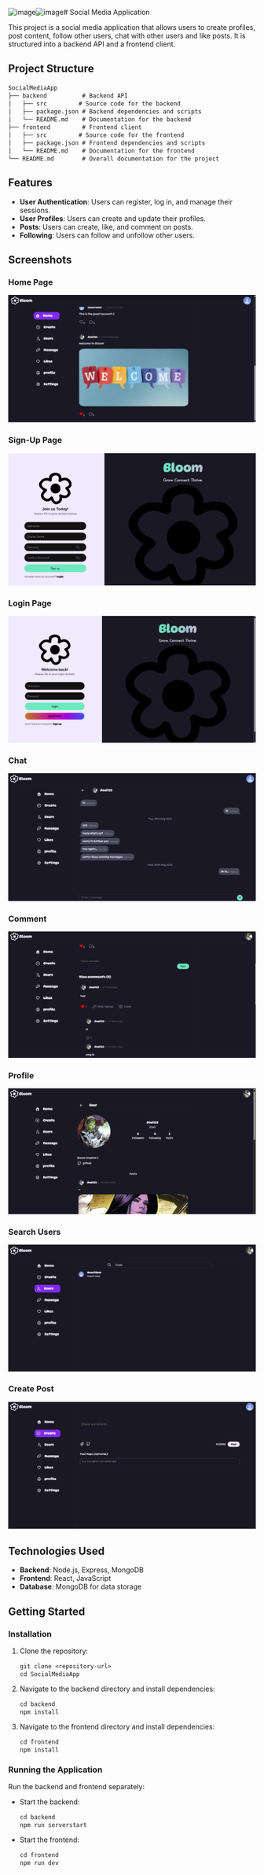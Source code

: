 <img width="950" height="484" alt="image" src="https://github.com/user-attachments/assets/bad080df-d3e2-421f-8869-5e5ee1309b77" /><img width="920" height="492" alt="image" src="https://github.com/user-attachments/assets/b7dadaa3-d2e0-43d3-a456-034e8dd0b0e4" /># Social Media Application

This project is a social media application that allows users to create profiles, post content, follow other users, chat with other users and like posts. It is structured into a backend API and a frontend client.

## Project Structure

```
SocialMediaApp
├── backend          # Backend API
│   ├── src         # Source code for the backend
│   ├── package.json # Backend dependencies and scripts
│   └── README.md    # Documentation for the backend
├── frontend         # Frontend client
│   ├── src         # Source code for the frontend
│   ├── package.json # Frontend dependencies and scripts
│   └── README.md    # Documentation for the frontend
└── README.md        # Overall documentation for the project
```

## Features

- **User Authentication**: Users can register, log in, and manage their sessions.
- **User Profiles**: Users can create and update their profiles.
- **Posts**: Users can create, like, and comment on posts.
- **Following**: Users can follow and unfollow other users.

## Screenshots

### Home Page
![Home Page](demo/Home.png)

### Sign-Up Page
![Sign Up](demo/Signup.png)

### Login Page
![Login](demo/Login.png)

### Chat
![Chat](demo/Chat.png)

### Comment
![Comment](demo/Comments.png)

### Profile
![Profile](demo/Profile.png)

### Search Users
![Search](demo/Search.png)

### Create Post 
![Post](demo/Post.png)

## Technologies Used

- **Backend**: Node.js, Express, MongoDB
- **Frontend**: React, JavaScript
- **Database**: MongoDB for data storage

## Getting Started

### Installation

1. Clone the repository:
   ```
   git clone <repository-url>
   cd SocialMediaApp
   ```

2. Navigate to the backend directory and install dependencies:
   ```
   cd backend
   npm install
   ```

3. Navigate to the frontend directory and install dependencies:
   ```
   cd frontend
   npm install
   ```

### Running the Application

Run the backend and frontend separately:

- Start the backend:
  ```
  cd backend
  npm run serverstart
  ```

- Start the frontend:
  ```
  cd frontend
  npm run dev
  ```
